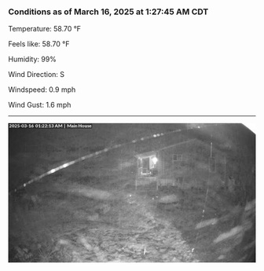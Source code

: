 ### Conditions as of March 16, 2025 at 1:27:45 AM CDT 

Temperature: 58.70 &deg;F

Feels like: 58.70 &deg;F

Humidity: 99%

Wind Direction: S

Windspeed: 0.9 mph

Wind Gust: 1.6 mph

---

<img src="./images/latest.jpeg"/>

